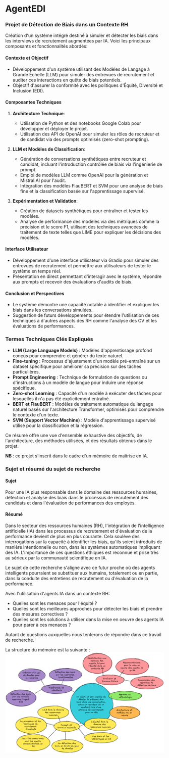 # AgentEDI

### Projet de Détection de Biais dans un Contexte RH

Création d'un système intégré destiné à simuler et détecter les biais dans les interviews de recrutement augmentées par IA. 
Voici les principaux composants et fonctionnalités abordés:

#### Contexte et Objectif
- Développement d'un système utilisant des Modèles de Langage à Grande Échelle (LLM) pour simuler des entrevues de recrutement et auditer ces interactions en quête de biais potentiels.
- Objectif d'assurer la conformité avec les politiques d'Équité, Diversité et Inclusion (EDI).

#### Composantes Techniques
1. **Architecture Technique**:
   - Utilisation de Python et des notebooks Google Colab pour développer et déployer le projet.
   - Utilisation des API de OpenAI pour simuler les rôles de recruteur et de candidat via des prompts optimisés (zero-shot prompting).

2. **LLM et Modèles de Classification**:
   - Génération de conversations synthétiques entre recruteur et candidat, incluant l'introduction contrôlée de biais via l'ingénierie de prompt.
   - Emploi de modèles LLM comme OpenAI pour la génération et Mistral.AI pour l'audit.
   - Intégration des modèles FlauBERT et SVM pour une analyse de biais fine et la classification basée sur l'apprentissage supervisé.

3. **Expérimentation et Validation**:
   - Création de datasets synthétiques pour entraîner et tester les modèles.
   - Analyse de performance des modèles via des métriques comme la précision et le score F1, utilisant des techniques avancées de traitement de texte telles que LIME pour expliquer les décisions des modèles.

#### Interface Utilisateur
- Développement d'une interface utilisateur via Gradio pour simuler des entrevues de recrutement et permettre aux utilisateurs de tester le système en temps réel.
- Présentation en direct permettant d'interagir avec le système, répondre aux prompts et recevoir des évaluations d'audits de biais.

#### Conclusion et Perspectives
- Le système démontre une capacité notable à identifier et expliquer les biais dans les conversations simulées.
- Suggestion de futurs développements pour étendre l'utilisation de ces techniques à d'autres aspects des RH comme l'analyse des CV et les évaluations de performances.

### Termes Techniques Clés Expliqués
- **LLM (Large Language Models)** : Modèles d'apprentissage profond conçus pour comprendre et générer du texte naturel.
- **Fine-tuning** : Processus d'ajustement d'un modèle pré-entraîné sur un dataset spécifique pour améliorer sa précision sur des tâches particulières.
- **Prompt Engineering** : Technique de formulation de questions ou d'instructions à un modèle de langue pour induire une réponse spécifique.
- **Zero-shot Learning** : Capacité d'un modèle à exécuter des tâches pour lesquelles il n'a pas été explicitement entraîné.
- **BERT et FlauBERT** : Modèles de traitement automatique du langage naturel basés sur l'architecture Transformer, optimisés pour comprendre le contexte d'un texte.
- **SVM (Support Vector Machine)** : Modèle d'apprentissage supervisé utilisé pour la classification et la régression.

Ce résumé offre une vue d'ensemble exhaustive des objectifs, de l'architecture, des méthodes utilisées, et des résultats obtenus dans le projet.

**NB** : ce projet s'inscrit dans le cadre d'un mémoire de maîtrise en IA.

### Sujet et résumé du sujet de recherche
#### Sujet
Pour une IA plus responsable dans le domaine des ressources humaines, détection et analyse des biais dans le processus de recrutement des candidats et dans l'évaluation de performances des employés.
#### Résumé
Dans le secteur des ressources humaines (RH), l'intégration de l'intelligence artificielle (IA) dans les processus de recrutement et d'évaluation de la performance devient de plus en plus courante. Cela soulève des interrogations sur la capacité à identifier les biais, qu'ils soient introduits de manière intentionnelle ou non, dans les systèmes automatiques impliquant des IA. L'importance de ces questions éthiques est reconnue et prise très au sérieux par la communauté scientifique en IA.

Le sujet de cette recherche s'aligne avec ce futur proche où des agents intelligents pourraient se substituer aux humains,  totalement ou en partie, dans la conduite des entretiens de recrutement ou d'évaluation de la performance.

Avec l'utilisation d'agents IA dans un contexte RH:
- Quelles sont les menaces pour l'équité ?
- Quelles sont les meilleures approches pour détecter les biais et prendre des mesures correctives ?
- Quelles sont les solutions à utiliser dans la mise en oeuvre des agents IA pour parer à ces menaces ?

Autant de questions auxquelles nous tenterons de répondre dans ce travail de recherche.

La structure du mémoire est la suivante :
![Structure mémoire EDI](https://raw.githubusercontent.com/delemarchand2020/AgentEDI/main/Structure_memoire_Denis_Lemarchand_Agent_EDI.png)
